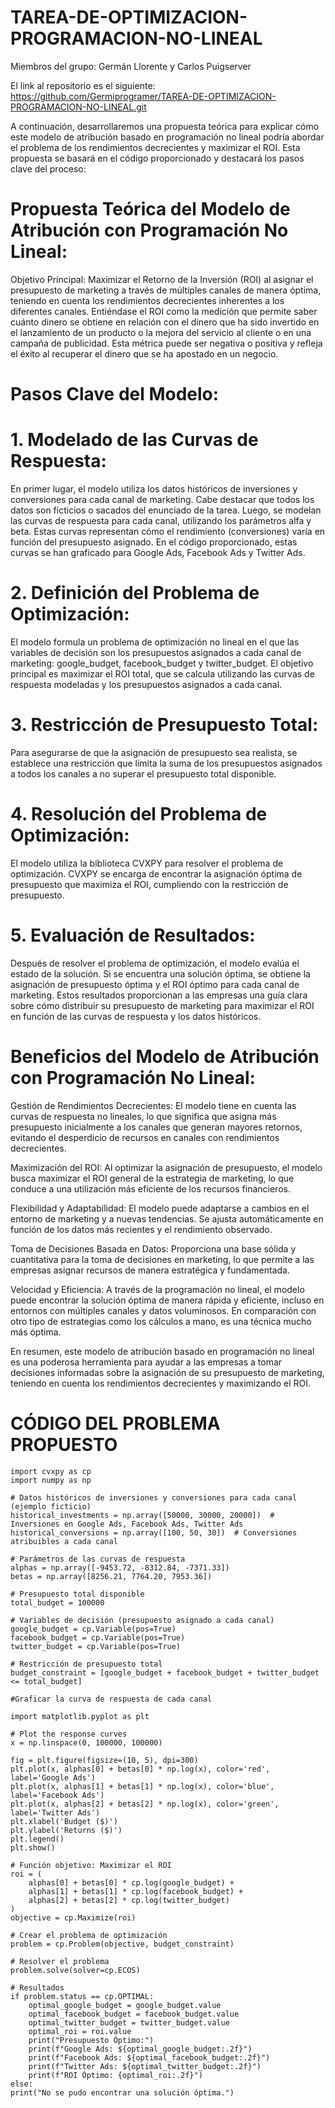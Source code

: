 # TAREA-DE-OPTIMIZACION-PROGRAMACION-NO-LINEAL

Miembros del grupo: Germán Llorente y Carlos Puigserver

El link al repositorio es el siguiente: https://github.com/Germiprogramer/TAREA-DE-OPTIMIZACION-PROGRAMACION-NO-LINEAL.git

A continuación, desarrollaremos una propuesta teórica para explicar cómo este modelo de atribución basado en programación no lineal podría abordar el problema de los rendimientos decrecientes y maximizar el ROI. Esta propuesta se basará en el código proporcionado y destacará los pasos clave del proceso:

# Propuesta Teórica del Modelo de Atribución con Programación No Lineal:

Objetivo Principal:
Maximizar el Retorno de la Inversión (ROI) al asignar el presupuesto de marketing a través de múltiples canales de manera óptima, teniendo en cuenta los rendimientos decrecientes inherentes a los diferentes canales. Entiéndase el ROI como la medición que permite saber cuánto dinero se obtiene en relación con el dinero que ha sido invertido en el lanzamiento de un producto o la mejora del servicio al cliente o en una campaña de publicidad. Esta métrica puede ser negativa o positiva y refleja el éxito al recuperar el dinero que se ha apostado en un negocio.

# Pasos Clave del Modelo:

# 1. Modelado de las Curvas de Respuesta:

En primer lugar, el modelo utiliza los datos históricos de inversiones y conversiones para cada canal de marketing. Cabe destacar que todos los datos son ficticios o sacados del enunciado de la tarea.
Luego, se modelan las curvas de respuesta para cada canal, utilizando los parámetros alfa y beta. Estas curvas representan cómo el rendimiento (conversiones) varía en función del presupuesto asignado. En el código proporcionado, estas curvas se han graficado para Google Ads, Facebook Ads y Twitter Ads.

# 2. Definición del Problema de Optimización:

El modelo formula un problema de optimización no lineal en el que las variables de decisión son los presupuestos asignados a cada canal de marketing: google_budget, facebook_budget y twitter_budget.
El objetivo principal es maximizar el ROI total, que se calcula utilizando las curvas de respuesta modeladas y los presupuestos asignados a cada canal.

# 3. Restricción de Presupuesto Total:

Para asegurarse de que la asignación de presupuesto sea realista, se establece una restricción que limita la suma de los presupuestos asignados a todos los canales a no superar el presupuesto total disponible.

# 4. Resolución del Problema de Optimización:

El modelo utiliza la biblioteca CVXPY para resolver el problema de optimización. CVXPY se encarga de encontrar la asignación óptima de presupuesto que maximiza el ROI, cumpliendo con la restricción de presupuesto.

# 5. Evaluación de Resultados:

Después de resolver el problema de optimización, el modelo evalúa el estado de la solución. Si se encuentra una solución óptima, se obtiene la asignación de presupuesto óptima y el ROI óptimo para cada canal de marketing.
Estos resultados proporcionan a las empresas una guía clara sobre cómo distribuir su presupuesto de marketing para maximizar el ROI en función de las curvas de respuesta y los datos históricos.

# Beneficios del Modelo de Atribución con Programación No Lineal:

Gestión de Rendimientos Decrecientes: El modelo tiene en cuenta las curvas de respuesta no lineales, lo que significa que asigna más presupuesto inicialmente a los canales que generan mayores retornos, evitando el desperdicio de recursos en canales con rendimientos decrecientes.

Maximización del ROI: Al optimizar la asignación de presupuesto, el modelo busca maximizar el ROI general de la estrategia de marketing, lo que conduce a una utilización más eficiente de los recursos financieros.

Flexibilidad y Adaptabilidad: El modelo puede adaptarse a cambios en el entorno de marketing y a nuevas tendencias. Se ajusta automáticamente en función de los datos más recientes y el rendimiento observado.

Toma de Decisiones Basada en Datos: Proporciona una base sólida y cuantitativa para la toma de decisiones en marketing, lo que permite a las empresas asignar recursos de manera estratégica y fundamentada.

Velocidad y Eficiencia: A través de la programación no lineal, el modelo puede encontrar la solución óptima de manera rápida y eficiente, incluso en entornos con múltiples canales y datos voluminosos. En comparación con otro tipo de estrategias como los cálculos a mano, es una técnica mucho más óptima.

En resumen, este modelo de atribución basado en programación no lineal es una poderosa herramienta para ayudar a las empresas a tomar decisiones informadas sobre la asignación de su presupuesto de marketing, teniendo en cuenta los rendimientos decrecientes y maximizando el ROI.

# CÓDIGO DEL PROBLEMA PROPUESTO

    import cvxpy as cp
    import numpy as np
    
    # Datos históricos de inversiones y conversiones para cada canal (ejemplo ficticio)
    historical_investments = np.array([50000, 30000, 20000])  # Inversiones en Google Ads, Facebook Ads, Twitter Ads
    historical_conversions = np.array([100, 50, 30])  # Conversiones atribuibles a cada canal
    
    # Parámetros de las curvas de respuesta
    alphas = np.array([-9453.72, -8312.84, -7371.33])
    betas = np.array([8256.21, 7764.20, 7953.36])
    
    # Presupuesto total disponible
    total_budget = 100000
    
    # Variables de decisión (presupuesto asignado a cada canal)
    google_budget = cp.Variable(pos=True)
    facebook_budget = cp.Variable(pos=True)
    twitter_budget = cp.Variable(pos=True)
    
    # Restricción de presupuesto total
    budget_constraint = [google_budget + facebook_budget + twitter_budget <= total_budget]
    
    #Graficar la curva de respuesta de cada canal
    
    import matplotlib.pyplot as plt
    
    # Plot the response curves
    x = np.linspace(0, 100000, 100000)
    
    fig = plt.figure(figsize=(10, 5), dpi=300)
    plt.plot(x, alphas[0] + betas[0] * np.log(x), color='red', label='Google Ads')
    plt.plot(x, alphas[1] + betas[1] * np.log(x), color='blue', label='Facebook Ads')
    plt.plot(x, alphas[2] + betas[2] * np.log(x), color='green', label='Twitter Ads')
    plt.xlabel('Budget ($)')
    plt.ylabel('Returns ($)') 
    plt.legend()
    plt.show()
    
    # Función objetivo: Maximizar el ROI
    roi = (
        alphas[0] + betas[0] * cp.log(google_budget) +
        alphas[1] + betas[1] * cp.log(facebook_budget) +
        alphas[2] + betas[2] * cp.log(twitter_budget)
    )
    objective = cp.Maximize(roi)
    
    # Crear el problema de optimización
    problem = cp.Problem(objective, budget_constraint)
    
    # Resolver el problema
    problem.solve(solver=cp.ECOS)
    
    # Resultados
    if problem.status == cp.OPTIMAL:
        optimal_google_budget = google_budget.value
        optimal_facebook_budget = facebook_budget.value
        optimal_twitter_budget = twitter_budget.value
        optimal_roi = roi.value
        print("Presupuesto Óptimo:")
        print(f"Google Ads: ${optimal_google_budget:.2f}")
        print(f"Facebook Ads: ${optimal_facebook_budget:.2f}")
        print(f"Twitter Ads: ${optimal_twitter_budget:.2f}")
        print(f"ROI Óptimo: {optimal_roi:.2f}")
    else:
    print("No se pudo encontrar una solución óptima.")







